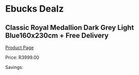 
# Ebucks Dealz
## Classic Royal Medallion Dark Grey Light Blue160x230cm + Free Delivery
[Product Page](https://www.ebucks.com/web/shop/productSelected.do?prodId=1210598895&catId=1209942441)

Price: R3999.00

Savings: 


	
